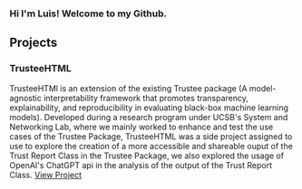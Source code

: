### Hi I'm Luis! Welcome to my Github.


## Projects

### TrusteeHTML
TrusteeHTMl is an extension of the existing Trustee package (A model-agnostic interpretability framework that promotes transparency, explainability, and reproducibility in evaluating black-box machine learning models). Developed during a research program under UCSB's System and Networking Lab, where we mainly worked to enhance and test the use cases of the Trustee Package, TrusteeHTML was a side project assigned to use to explore the creation of a more accessible and shareable ouput of the Trust Report Class in the Trustee Package, we also explored the usage of OpenAI's ChatGPT api in the analysis of the output of the Trust Report Class.
<a href="https://github.com/Bravo-Luis/TrusteeHTML"> View Project </a>
